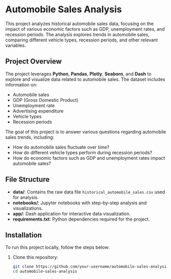 # Automobile Sales Analysis

This project analyzes historical automobile sales data, focusing on the impact of various economic factors such as GDP, unemployment rates, and recession periods. The analysis explores trends in automobile sales, comparing different vehicle types, recession periods, and other relevant variables.

## Project Overview

The project leverages **Python**, **Pandas**, **Plotly**, **Seaborn**, and **Dash** to explore and visualize data related to automobile sales. The dataset includes information on:
- Automobile sales
- GDP (Gross Domestic Product)
- Unemployment rate
- Advertising expenditure
- Vehicle types
- Recession periods

The goal of this project is to answer various questions regarding automobile sales trends, including:
- How do automobile sales fluctuate over time?
- How do different vehicle types perform during recession periods?
- How do economic factors such as GDP and unemployment rates impact automobile sales?

## File Structure

- **data/**: Contains the raw data file `historical_automobile_sales.csv` used for analysis.
- **notebooks/**: Jupyter notebooks with step-by-step analysis and visualizations.
- **app/**: Dash application for interactive data visualization.
- **requirements.txt**: Python dependencies required for the project.

## Installation

To run this project locally, follow the steps below:

1. Clone this repository:
   ```bash
   git clone https://github.com/your-username/automobile-sales-analysis.git
   cd automobile-sales-analysis
